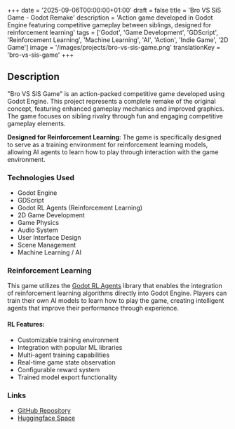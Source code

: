 +++
date = '2025-09-06T00:00:00+01:00'
draft = false
title = 'Bro VS SiS Game - Godot Remake'
description = 'Action game developed in Godot Engine featuring competitive gameplay between siblings, designed for reinforcement learning'
tags = ['Godot', 'Game Development', 'GDScript', 'Reinforcement Learning', 'Machine Learning', 'AI', 'Action', 'Indie Game', '2D Game']
image = '/images/projects/bro-vs-sis-game.png'
translationKey = 'bro-vs-sis-game'
+++

## Description

"Bro VS SiS Game" is an action-packed competitive game developed using Godot Engine. This project represents a complete remake of the original concept, featuring enhanced gameplay mechanics and improved graphics. The game focuses on sibling rivalry through fun and engaging competitive gameplay elements.

**Designed for Reinforcement Learning**: The game is specifically designed to serve as a training environment for reinforcement learning models, allowing AI agents to learn how to play through interaction with the game environment.

### Technologies Used

- Godot Engine
- GDScript
- Godot RL Agents (Reinforcement Learning)
- 2D Game Development
- Game Physics
- Audio System
- User Interface Design
- Scene Management
- Machine Learning / AI

### Reinforcement Learning

This game utilizes the [Godot RL Agents](https://github.com/edbeeching/godot_rl_agents) library that enables the integration of reinforcement learning algorithms directly into Godot Engine. Players can train their own AI models to learn how to play the game, creating intelligent agents that improve their performance through experience.

#### RL Features:
- Customizable training environment
- Integration with popular ML libraries
- Multi-agent training capabilities
- Real-time game state observation
- Configurable reward system
- Trained model export functionality

### Links

- [GitHub Repository](https://github.com/RafaelJaime/Bro-VS-SiS-game)
- [Huggingface Space](https://huggingface.co/spaces/RafaelJaime/BroVSister)
